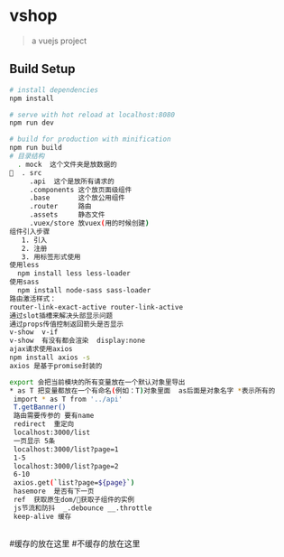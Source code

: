 # vshop

> a vuejs project

## Build Setup

``` bash
# install dependencies
npm install

# serve with hot reload at localhost:8080
npm run dev

# build for production with minification
npm run build
# 目录结构 
  . mock  这个文件夹是放数据的  
  . src
     .api  这个是放所有请求的 
     .components 这个放页面级组件
     .base       这个放公用组件 
     .router     路由
     .assets     静态文件
     .vuex/store 放vuex(用的时候创建)
组件引入步骤 
   1. 引入 
   2. 注册
   3. 用标签形式使用 
使用less  
  npm install less less-loader
使用sass 
  npm install node-sass sass-loader
路由激活样式：
router-link-exact-active router-link-active
通过slot插槽来解决头部显示问题
通过props传值控制返回箭头是否显示
v-show  v-if 
v-show  有没有都会渲染  display:none
ajax请求使用axios
npm install axios -s 
axios 是基于promise封装的 

export 会把当前模块的所有变量放在一个默认对象里导出
* as T 把变量都放在一个有命名(例如：T)对象里面  as后面是对象名字 *表示所有的
 import * as T from '../api'
 T.getBanner()
 路由需要传参的 要有name 
 redirect  重定向
 localhost:3000/list
 一页显示 5条   
 localhost:3000/list?page=1 
 1-5
 localhost:3000/list?page=2 
 6-10 
 axios.get(`list?page=${page}`)
 hasemore  是否有下一页 
 ref  获取原生dom/获取子组件的实例
 js节流和防抖  _.debounce __.throttle 
 keep-alive 缓存
 
 ```
 #缓存的放在这里
 <keep-alive>
      <router-view v-if="$route.meta.keepAlive"/> 
</keep-alive>
#不缓存的放在这里
<router-view v-if="!$route.meta.keepAlive"/> 
```
